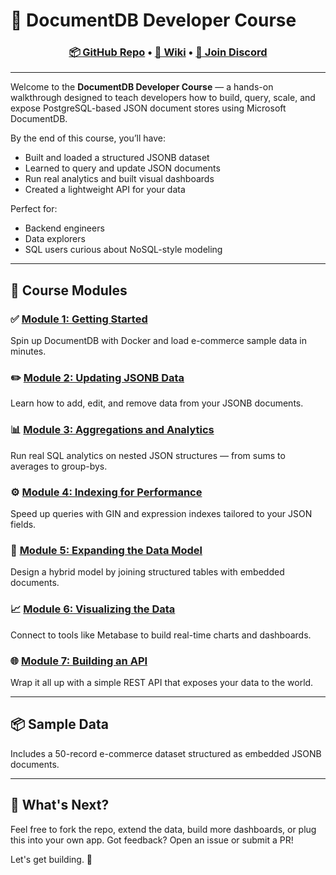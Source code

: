 # 📘 DocumentDB Developer Course
<h3 align="center">
  <a href="https://aka.ms/documentdb_github">📦 GitHub Repo</a> •
  <a href="https://aka.ms/documentdb_wiki">📖 Wiki</a> •
  <a href="https://aka.ms/documentdb_discord">💬 Join Discord</a>
</h3>

---

Welcome to the **DocumentDB Developer Course** — a hands-on walkthrough designed to teach developers how to build, query, scale, and expose PostgreSQL-based JSON document stores using Microsoft DocumentDB.

By the end of this course, you’ll have:
- Built and loaded a structured JSONB dataset
- Learned to query and update JSON documents
- Run real analytics and built visual dashboards
- Created a lightweight API for your data

Perfect for:
- Backend engineers
- Data explorers
- SQL users curious about NoSQL-style modeling

---

## 🧭 Course Modules

### ✅ [Module 1: Getting Started](./module-1-start.md)
Spin up DocumentDB with Docker and load e-commerce sample data in minutes.

### ✏️ [Module 2: Updating JSONB Data](./module-2-updating-jsonb.md)
Learn how to add, edit, and remove data from your JSONB documents.

### 📊 [Module 3: Aggregations and Analytics](./module-3-aggregations.md)
Run real SQL analytics on nested JSON structures — from sums to averages to group-bys.

### ⚙️ [Module 4: Indexing for Performance](./module-4-indexing-jsonb.md)
Speed up queries with GIN and expression indexes tailored to your JSON fields.

### 🔗 [Module 5: Expanding the Data Model](./module-5-expanding-model.md)
Design a hybrid model by joining structured tables with embedded documents.

### 📈 [Module 6: Visualizing the Data](./module-6-visualization.md)
Connect to tools like Metabase to build real-time charts and dashboards.

### 🌐 [Module 7: Building an API](./module-7-api.md)
Wrap it all up with a simple REST API that exposes your data to the world.

---

## 📦 Sample Data
Includes a 50-record e-commerce dataset structured as embedded JSONB documents.

---

## 🧠 What's Next?
Feel free to fork the repo, extend the data, build more dashboards, or plug this into your own app. Got feedback? Open an issue or submit a PR!

Let's get building. 🧱
